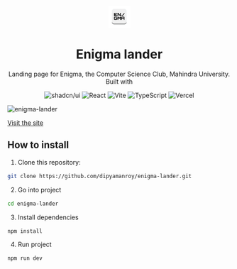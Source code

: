 <div align="center">
  <img src="src/assets/icon_trans.png" width="50" alt="Enigma Icon">
  <h1>Enigma lander</h1>
  <p>Landing page for Enigma, the Computer Science Club, Mahindra University. Built with</p>
  <p>
    <img src="https://img.shields.io/badge/shadcn/ui-000000?style=for-the-badge&logo=shadcn/ui&logoColor=white" alt="shadcn/ui">
    <img src="https://img.shields.io/badge/react-%2320232a.svg?style=for-the-badge&logo=react&logoColor=%2361DAFB" alt="React">
    <img src="https://img.shields.io/badge/vite-%23646CFF.svg?style=for-the-badge&logo=vite&logoColor=white" alt="Vite">
    <img src="https://img.shields.io/badge/typescript-%23007ACC.svg?style=for-the-badge&logo=typescript&logoColor=white" alt="TypeScript">
    <img src="https://img.shields.io/badge/vercel-%23000000.svg?style=for-the-badge&logo=vercel&logoColor=white" alt="Vercel">
  </p>
</div>



![enigma-lander](src/assets/enigma-landing.gif)

<a href="https://mu-enigma.org" target="_blank">Visit the site</a>

## How to install

1. Clone this repository:

```bash
git clone https://github.com/dipyamanroy/enigma-lander.git
```

2. Go into project

```bash
cd enigma-lander
```

3. Install dependencies

```bash
npm install
```

4. Run project

```bash
npm run dev
```


